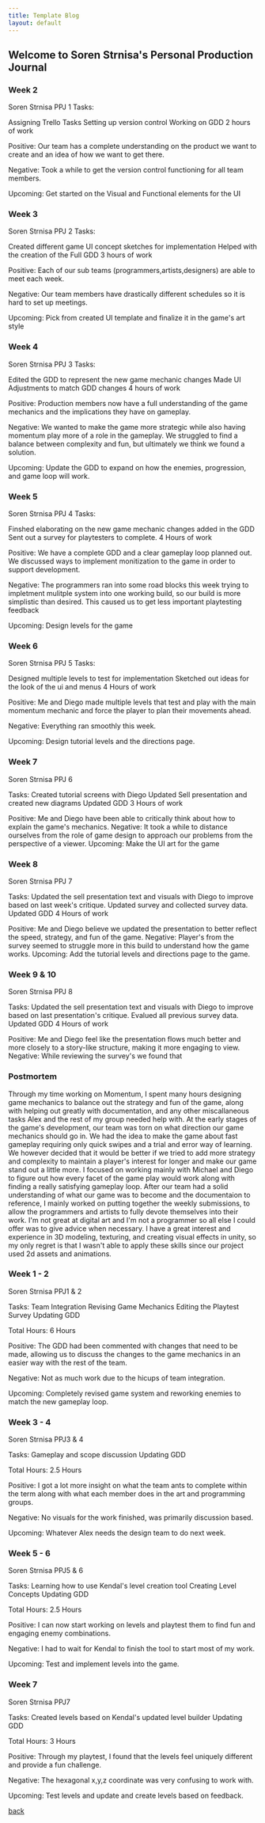 ```yaml
---
title: Template Blog
layout: default
---
```


## Welcome to Soren Strnisa's Personal Production Journal

### Week 2
Soren Strnisa PPJ 1
Tasks:

Assigning Trello Tasks
Setting up version control
Working on GDD
2 hours of work

Positive: Our team has a complete understanding on the product we want to create and an idea of how we want to get there.

Negative: Took a while to get the version control functioning for all team members.

Upcoming: Get started on the Visual and Functional elements for the UI

### Week 3
Soren Strnisa PPJ 2
Tasks:

Created different game UI concept sketches for implementation
Helped with the creation of the Full GDD
3 hours of work

Positive: Each of our sub teams (programmers,artists,designers) are able to meet each week.

Negative: Our team members have drastically different schedules so it is hard to set up meetings.

Upcoming: Pick from created UI template and finalize it in the game's art style

### Week 4

Soren Strnisa PPJ 3
Tasks:

Edited the GDD to represent the new game mechanic changes
Made UI Adjustments to match GDD changes
4 hours of work

Positive: Production members now have a full understanding of the game mechanics and the implications they have on gameplay.

Negative: We wanted to make the game more strategic while also having momentum play more of a role in the gameplay. We struggled to find a balance between complexity and fun,    but ultimately we think we found a solution.

Upcoming: Update the GDD to expand on how the enemies, progression, and game loop will work.


### Week 5

Soren Strnisa PPJ 4
Tasks:

Finshed elaborating on the new game mechanic changes added in the GDD
Sent out a survey for playtesters to complete.
4 Hours of work

Positive: We have a complete GDD and a clear gameplay loop planned out. We discussed ways to implement monitization to the game in order to support development.

Negative: The programmers ran into some road blocks this week trying to impletment mulitple system into one working build, so our build is more simplistic than desired. This caused us to get less important playtesting feedback

Upcoming: Design levels for the game

### Week 6

Soren Strnisa PPJ 5
Tasks:

Designed multiple levels to test for implementation
Sketched out ideas for the look of the ui and menus
4 Hours of work

Positive: Me and Diego made multiple levels that test and play with the main momentum mechanic and force the player to plan their movements ahead.

Negative: Everything ran smoothly this week.

Upcoming: Design tutorial levels and the directions page.

### Week 7

Soren Strnisa PPJ 6

Tasks:
Created tutorial screens with Diego
Updated Sell presentation and created new diagrams
Updated GDD
3 Hours of work

Positive: Me and Diego have been able to critically think about how to explain the game's mechanics.
Negative: It took a while to distance ourselves from the role of game design to approach our problems from the perspective of a viewer.
Upcoming: Make the UI art for the game

### Week 8

Soren Strnisa PPJ 7

Tasks:
Updated the sell presentation text and visuals with Diego to improve based on last week's critique.
Updated survey and collected survey data.
Updated GDD
4 Hours of work

Positive: Me and Diego believe we updated the presentation to better reflect the speed, strategy, and fun of the game.
Negative: Player's from the survey seemed to struggle more in this build to understand how the game works.
Upcoming: Add the tutorial levels and directions page to the game.

### Week 9 & 10

Soren Strnisa PPJ 8

Tasks:
Updated the sell presentation text and visuals with Diego to improve based on last presentation's critique.
Evalued all previous survey data.
Updated GDD
4 Hours of work

Positive: Me and Diego feel like the presentation flows much better and more closely to a story-like structure, making it more engaging to view.
Negative: While reviewing the survey's we found that

### Postmortem

Through my time working on Momentum, I spent many hours designing game mechanics to balance out the strategy and fun of the game, along with helping out greatly with documentation, and any other miscallaneous tasks Alex and the rest of my group needed help with. At  the early stages of the game's development, our team was torn on what direction our game mechanics should go in. We had the idea to make the game about fast gameplay requiring only quick swipes and a trial and error way of learning. We however decided that it would be better if we tried to add more strategy and complexity to maintain a player's interest for longer and make our game stand out a little more. I focused on working mainly with Michael and Diego to figure out how every facet of the game play would work along with finding a really satisfying gameplay loop. After our team had a solid understanding of what our game was to become and the documentaion to reference, I mainly worked on putting together the weekly submissions, to allow the programmers and artists to fully devote themselves into their work. I'm not great at digital art and I'm not a programmer so all else I could offer was to give advice when necessary. I have a great interest and experience in 3D modeling, texturing, and creating visual effects in unity, so my only regret is that I wasn't able to apply these skills since our project used 2d assets and animations.

### Week 1 - 2

Soren Strnisa PPJ1 & 2

Tasks:
Team Integration
Revising Game Mechanics
Editing the Playtest Survey
Updating GDD

Total Hours: 6 Hours

Positive: The GDD had been commented with changes that need to be made, allowing us to discuss the changes to the game mechanics in an easier way with the rest of the team.

Negative: Not as much work due to the hicups of team integration. 

Upcoming: Completely revised game system and reworking enemies to match the new gameplay loop.

### Week 3 - 4

Soren Strnisa PPJ3 & 4

Tasks:
Gameplay and scope discussion
Updating GDD

Total Hours: 2.5 Hours

Positive: I got a lot more insight on what the team ants to complete within the term along with what each member does in the art and programming groups.

Negative: No visuals for the work finished, was primarily discussion based. 

Upcoming: Whatever Alex needs the design team to do next week.

### Week 5 - 6

Soren Strnisa PPJ5 & 6

Tasks:
Learning how to use Kendal's level creation tool
Creating Level Concepts
Updating GDD

Total Hours: 2.5 Hours

Positive: I can now start working on levels and playtest them to find fun and engaging enemy combinations.

Negative: I had to wait for Kendal to finish the tool to start most of my work.

Upcoming: Test and implement levels into the game.

### Week 7

Soren Strnisa PPJ7

Tasks:
Created levels based on Kendal's updated level builder
Updating GDD

Total Hours: 3 Hours

Positive: Through my playtest, I found that the levels feel uniquely different and provide a fun challenge.

Negative: The hexagonal x,y,z coordinate was very confusing to work with.

Upcoming: Test levels and update and create levels based on feedback.


[back](Blogs.html)
